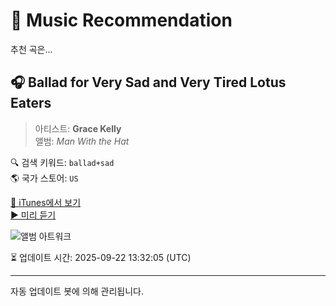 
# 🎵 Music Recommendation

추천 곡은...

## 🎧 Ballad for Very Sad and Very Tired Lotus Eaters  
> 아티스트: **Grace Kelly**  
> 앨범: _Man With the Hat_  

🔍 검색 키워드: `ballad+sad`  
🌎 국가 스토어: `US`

[🔗 iTunes에서 보기](https://music.apple.com/us/album/ballad-for-very-sad-and-very-tired-lotus-eaters/415807237?i=415807241&uo=4)  
[▶️ 미리 듣기](https://audio-ssl.itunes.apple.com/itunes-assets/AudioPreview125/v4/b1/8d/5f/b18d5f60-e4c4-a2ff-ddbd-328ba83aaa1f/mzaf_12814041513474830690.plus.aac.p.m4a)

![앨범 아트워크](https://is1-ssl.mzstatic.com/image/thumb/Music/0d/b4/a9/mzi.ulkvjozf.jpg/100x100bb.jpg)

⏳ 업데이트 시간: 2025-09-22 13:32:05 (UTC)

---
자동 업데이트 봇에 의해 관리됩니다.
